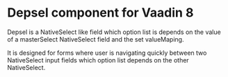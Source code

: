 # Depsel component for Vaadin 8

Depsel is a NativeSelect like field which option list is depends on the value of a masterSelect NativeSelect field and the set valueMaping.

It is designed for forms where user is navigating quickly between two NativeSelect input fields which option list depends on the other NativeSelect.